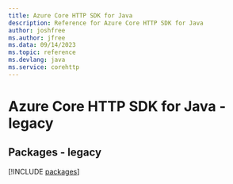 ```yaml
---
title: Azure Core HTTP SDK for Java
description: Reference for Azure Core HTTP SDK for Java
author: joshfree
ms.author: jfree
ms.data: 09/14/2023
ms.topic: reference
ms.devlang: java
ms.service: corehttp
---
```

# Azure Core HTTP SDK for Java - legacy
## Packages - legacy
[!INCLUDE [packages](core-http-index.md)]
